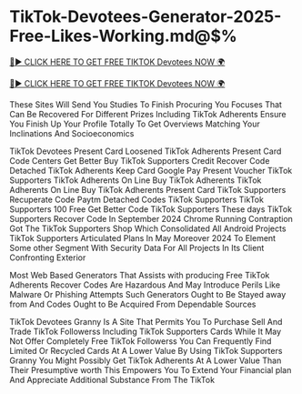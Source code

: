 # TikTok-Devotees-Generator-2025-Free-Likes-Working.md@$%

[🔴► CLICK HERE TO GET FREE TIKTOK Devotees NOW 🌍](https://topoffersgetnow.com/adblu5389232/)

[🔴► CLICK HERE TO GET FREE TIKTOK Devotees NOW 🌍](https://topoffersgetnow.com/adblu5389232/)

These Sites Will Send You Studies To Finish Procuring You Focuses That Can Be Recovered For Different Prizes Including TikTok Adherents Ensure You Finish Up Your Profile Totally To Get Overviews Matching Your Inclinations And Socioeconomics

TikTok Devotees Present Card Loosened TikTok Adherents Present Card Code Centers Get Better Buy TikTok Supporters Credit Recover Code Detached TikTok Adherents Keep Card Google Pay Present Voucher TikTok Supporters TikTok Adherents On Line Buy TikTok Adherents TikTok Adherents On Line Buy TikTok Adherents Present Card TikTok Supporters Recuperate Code Paytm Detached Codes TikTok Supporters TikTok Supporters 100 Free Get Better Code TikTok Supporters These days TikTok Supporters Recover Code In September 2024 Chrome Running Contraption Got The TikTok Supporters Shop Which Consolidated All Android Projects TikTok Supporters Articulated Plans In May Moreover 2024 To Element Some other Segment With Security Data For All Projects In Its Client Confronting Exterior

Most Web Based Generators That Assists with producing Free TikTok Adherents Recover Codes Are Hazardous And May Introduce Perils Like Malware Or Phishing Attempts Such Generators Ought to Be Stayed away from And Codes Ought to Be Acquired From Dependable Sources

TikTok Devotees Granny Is A Site That Permits You To Purchase Sell And Trade TikTok Followerss Including TikTok Supporters Cards While It May Not Offer Completely Free TikTok Followerss You Can Frequently Find Limited Or Recycled Cards At A Lower Value By Using TikTok Supporters Granny You Might Possibly Get TikTok Adherents At A Lower Value Than Their Presumptive worth This Empowers You To Extend Your Financial plan And Appreciate Additional Substance From The TikTok
